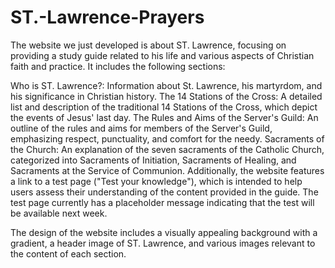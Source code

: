 # ST.-Lawrence-Prayers
The website we just developed is about ST. Lawrence, focusing on providing a study guide related to his life and various aspects of Christian faith and practice. It includes the following sections:

Who is ST. Lawrence?: Information about St. Lawrence, his martyrdom, and his significance in Christian history.
The 14 Stations of the Cross: A detailed list and description of the traditional 14 Stations of the Cross, which depict the events of Jesus' last day.
The Rules and Aims of the Server's Guild: An outline of the rules and aims for members of the Server's Guild, emphasizing respect, punctuality, and comfort for the needy.
Sacraments of the Church: An explanation of the seven sacraments of the Catholic Church, categorized into Sacraments of Initiation, Sacraments of Healing, and Sacraments at the Service of Communion.
Additionally, the website features a link to a test page ("Test your knowledge"), which is intended to help users assess their understanding of the content provided in the guide. The test page currently has a placeholder message indicating that the test will be available next week.

The design of the website includes a visually appealing background with a gradient, a header image of ST. Lawrence, and various images relevant to the content of each section.






